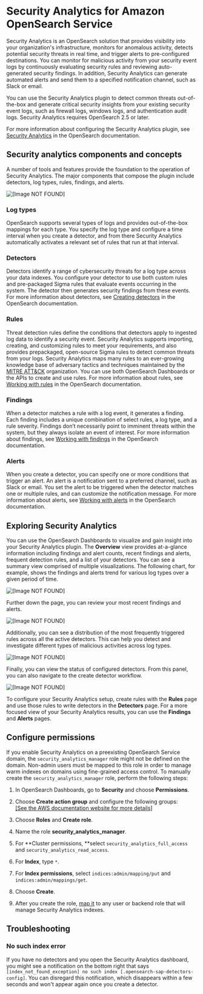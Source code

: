 # Security Analytics for Amazon OpenSearch Service<a name="security-analytics"></a>

Security Analytics is an OpenSearch solution that provides visibility into your organization's infrastructure, monitors for anomalous activity, detects potential security threats in real time, and trigger alerts to pre\-configured destinations\. You can monitor for malicious activity from your security event logs by continuously evaluating security rules and reviewing auto\-generated security findings\. In addition, Security Analytics can generate automated alerts and send them to a specified notification channel, such as Slack or email\.

You can use the Security Analytics plugin to detect common threats out\-of\-the\-box and generate critical security insights from your existing security event logs, such as firewall logs, windows logs, and authentication audit logs\. Security Analytics requires OpenSearch 2\.5 or later\. 

For more information about configuring the Security Analytics plugin, see [Security Analytics](https://opensearch.org/docs/2.5/security-analytics/index/) in the OpenSearch documentation\.

## Security analytics components and concepts<a name="sa-components"></a>

A number of tools and features provide the foundation to the operation of Security Analytics\. The major components that compose the plugin include detectors, log types, rules, findings, and alerts\.

![\[Image NOT FOUND\]](http://docs.aws.amazon.com/opensearch-service/latest/developerguide/images/sa-diagram.png)

### Log types<a name="log-types"></a>

OpenSearch supports several types of logs and provides out\-of\-the\-box mappings for each type\. You specify the log type and configure a time interval when you create a detector, and from there Security Analytics automatically activates a relevant set of rules that run at that interval\.

### Detectors<a name="detectors"></a>

Detectors identify a range of cybersecurity threats for a log type across your data indexes\. You configure your detector to use both custom rules and pre\-packaged Sigma rules that evaluate events occurring in the system\. The detector then generates security findings from these events\. For more information about detectors, see [Creating detectors](https://opensearch.org/docs/2.5/security-analytics/sec-analytics-config/detectors-config/) in the OpenSearch documentation\.

### Rules<a name="rules"></a>

Threat detection rules define the conditions that detectors apply to ingested log data to identify a security event\. Security Analytics supports importing, creating, and customizing rules to meet your requirements, and also provides prepackaged, open\-source Sigma rules to detect common threats from your logs\. Security Analytics maps many rules to an ever\-growing knowledge base of adversary tactics and techniques maintained by the [MITRE ATT&CK]() organization\. You can use both OpenSearch Dashboards or the APIs to create and use rules\. For more information about rules, see [Working with rules](https://opensearch.org/docs/2.5/security-analytics/usage/rules/) in the OpenSearch documentation\.

### Findings<a name="findings"></a>

When a detector matches a rule with a log event, it generates a finding\. Each finding includes a unique combination of select rules, a log type, and a rule severity\. Findings don’t necessarily point to imminent threats within the system, but they always isolate an event of interest\. For more information about findings, see [Working with findings](https://opensearch.org/docs/2.5/security-analytics/usage/findings/) in the OpenSearch documentation\.

### Alerts<a name="alerts"></a>

When you create a detector, you can specify one or more conditions that trigger an alert\. An alert is a notification sent to a preferred channel, such as Slack or email\. You set the alert to be triggered when the detector matches one or multiple rules, and can customize the notification message\. For more information about alerts, see [Working with alerts](https://opensearch.org/docs/2.5/security-analytics/usage/alerts/) in the OpenSearch documentation\.

## Exploring Security Analytics<a name="sa-dashboards"></a>

You can use the OpenSearch Dashboards to visualize and gain insight into your Security Analytics plugin\. The **Overview** view provides at\-a\-glance information including findings and alert counts, recent findings and alerts, frequent detection rules, and a list of your detectors\. You can see a summary view comprised of multiple visualizations\. The following chart, for example, shows the findings and alerts trend for various log types over a given period of time\.

![\[Image NOT FOUND\]](http://docs.aws.amazon.com/opensearch-service/latest/developerguide/images/sa-findings-alerts-chart.png)

Further down the page, you can review your most recent findings and alerts\. 

![\[Image NOT FOUND\]](http://docs.aws.amazon.com/opensearch-service/latest/developerguide/images/sa-findings-alerts.png)

Additionally, you can see a distribution of the most frequently triggered rules across all the active detectors\. This can help you detect and investigate different types of malicious activities across log types\. 

![\[Image NOT FOUND\]](http://docs.aws.amazon.com/opensearch-service/latest/developerguide/images/sa-detection-rules.png)

Finally, you can view the status of configured detectors\. From this panel, you can also navigate to the create detector workflow\.

![\[Image NOT FOUND\]](http://docs.aws.amazon.com/opensearch-service/latest/developerguide/images/sa-detectors.png)

To configure your Security Analytics setup, create rules with the **Rules** page and use those rules to write detectors in the **Detectors** page\. For a more focused view of your Security Analytics results, you can use the **Findings** and **Alerts** pages\.

## Configure permissions<a name="sa-permissions"></a>

If you enable Security Analytics on a preexisting OpenSearch Service domain, the `security_analytics_manager` role might not be defined on the domain\. Non\-admin users must be mapped to this role in order to manage warm indexes on domains using fine\-grained access control\. To manually create the `security_analytics_manager` role, perform the following steps:

1. In OpenSearch Dashboards, go to **Security** and choose **Permissions**\.

1. Choose **Create action group** and configure the following groups:     
[\[See the AWS documentation website for more details\]](http://docs.aws.amazon.com/opensearch-service/latest/developerguide/security-analytics.html)

1. Choose **Roles** and **Create role**\.

1. Name the role **security\_analytics\_manager**\.

1. For **Cluster permissions, **select `security_analytics_full_access` and `security_analytics_read_access`\.

1. For **Index**, type `*`\.

1. For **Index permissions**, select `indices:admin/mapping/put` and `indices:admin/mappings/get`\.

1. Choose **Create**\.

1. After you create the role, [map it](fgac.md#fgac-mapping) to any user or backend role that will manage Security Analytics indexes\.

## Troubleshooting<a name="sa-troubleshoot"></a>

### No such index error<a name="index"></a>

If you have no detectors and you open the Security Analytics dashboard, you might see a notification on the bottom right that says `[index_not_found_exception] no such index [.opensearch-sap-detectors-config]`\. You can disregard this notification, which disappears within a few seconds and won't appear again once you create a detector\.